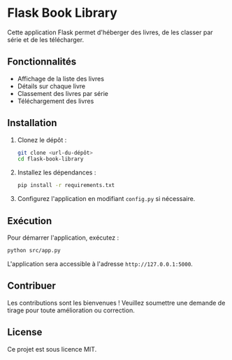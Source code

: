 # Flask Book Library

Cette application Flask permet d'héberger des livres, de les classer par série et de les télécharger. 

## Fonctionnalités

- Affichage de la liste des livres
- Détails sur chaque livre
- Classement des livres par série
- Téléchargement des livres

## Installation

1. Clonez le dépôt :
   ```bash
   git clone <url-du-dépôt>
   cd flask-book-library
   ```

2. Installez les dépendances :
   ```bash
   pip install -r requirements.txt
   ```

3. Configurez l'application en modifiant `config.py` si nécessaire.

## Exécution

Pour démarrer l'application, exécutez :

```bash
python src/app.py
```

L'application sera accessible à l'adresse `http://127.0.0.1:5000`.

## Contribuer

Les contributions sont les bienvenues ! Veuillez soumettre une demande de tirage pour toute amélioration ou correction.

## License

Ce projet est sous licence MIT.